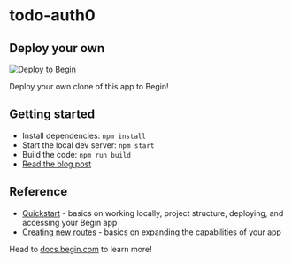 # todo-auth0

## Deploy your own

[![Deploy to Begin](https://static.begin.com/deploy-to-begin.svg)](https://begin.com/apps/create?template=https://github.com/macdonst/todo-auth0)

Deploy your own clone of this app to Begin!

## Getting started

- Install dependencies: `npm install`
- Start the local dev server: `npm start`
- Build the code: `npm run build`
- [Read the blog post](http://blog.begin.com/posts/2022-01-20-auth0-todo-app)

## Reference

- [Quickstart](https://docs.begin.com/en/guides/quickstart/) - basics on working locally, project structure, deploying, and accessing your Begin app
- [Creating new routes](https://docs.begin.com/en/functions/creating-new-functions) - basics on expanding the capabilities of your app

Head to [docs.begin.com](https://docs.begin.com/) to learn more!
